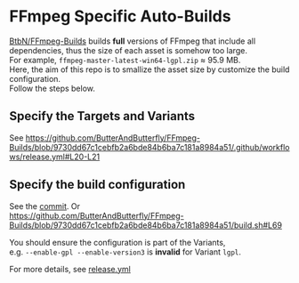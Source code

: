 # FFmpeg Specific Auto-Builds

[BtbN/FFmpeg-Builds](https://github.com/BtbN/FFmpeg-Builds) builds **full** versions of FFmpeg that include all dependencies,
thus the size of each asset is somehow too large.     
For example, `ffmpeg-master-latest-win64-lgpl.zip` ≈ 95.9 MB.   
Here, the aim of this repo is to smallize the asset size by customize the build configuration.  
Follow the steps below.



## Specify the Targets and Variants
See <https://github.com/ButterAndButterfly/FFmpeg-Builds/blob/9730dd67c1cebfb2a6bde84b6ba7c181a8984a51/.github/workflows/release.yml#L20-L21>

## Specify the build configuration
See the [commit](https://github.com/ButterAndButterfly/FFmpeg-Builds/commit/9730dd67c1cebfb2a6bde84b6ba7c181a8984a51). Or   
<https://github.com/ButterAndButterfly/FFmpeg-Builds/blob/9730dd67c1cebfb2a6bde84b6ba7c181a8984a51/build.sh#L69>  

You should ensure the configuration is part of the Variants,   
e.g. `--enable-gpl --enable-version3` is **invalid** for Variant `lgpl`.


For more details, see [release.yml](.github/workflows/release.yml)

